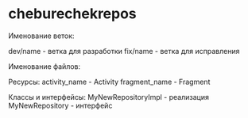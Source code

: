 # cheburechekrepos

Именование веток:

dev/name - ветка для разработки
fix/name - ветка для исправления

Именование файлов:

Ресурсы:
activity_name - Activity
fragment_name - Fragment

Классы и интерфейсы:
MyNewRepositoryImpl - реализация
MyNewRepository - интерфейс
